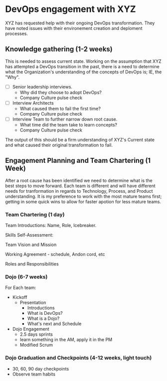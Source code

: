 # DevOps engagement with XYZ
XYZ has requested help with their ongoing DevOps transformation. They have noted issues with their environement creation and deploment processes. 

## Knowledge gathering (1-2 weeks)
This is needed to assess current state. Working on the assumption that XYZ has attempted a DevOps transition in the past, there is a need to determine what the Organization's understanding of the concepts of DevOps is; IE, the "Why".
- [ ] Senior leadership interviews.
    - Why did they choose to adopt DevOps?
    - Company Culture pulse check
- [ ] Interview Architects
    - What caused them to fail the first time?
    - Company Culture pulse check
- [ ] Interview Team to further narrow down root cause.
    - What time did the team take to learn concepts?
    - Company Culture pulse check

The output of this should be a firm understanding of XYZ's Current state and what caused their original transformation to fail. 

## Engagement Planning and Team Chartering (1 Week)

After a root cause has been identified we need to determine what is the best steps to move forward. Each team is different and will have different needs for tranformation in regards to Technology, Process, and Product understanding. It is my preference to work with the most mature teams first; getting in some quick wins to allow for faster apotion for less mature teams. 

### Team Chartering (1 day)

Team Introductions: Name, Role, Icebreaker.

Skills Self-Assessment:

Team Vision and Mission

Working Agreement - schedule, Andon cord, etc

Roles and Responsibilities

### Dojo (6-7 weeks)
For Each team:
- Kickoff
   - Presentation
       - Introductions
       - What is DevOps?
       - What is a Dojo?
       - What's next and Schedule
- Dojo Engagement
    - 2.5 days sprints
    - learn something in the AM, apply it in the PM
    - Modified  Scrum
### Dojo Graduation and Checkpoints (4-12 weeks, light touch)
- 30, 60, 90 day checkpoints
- Observe team habits
